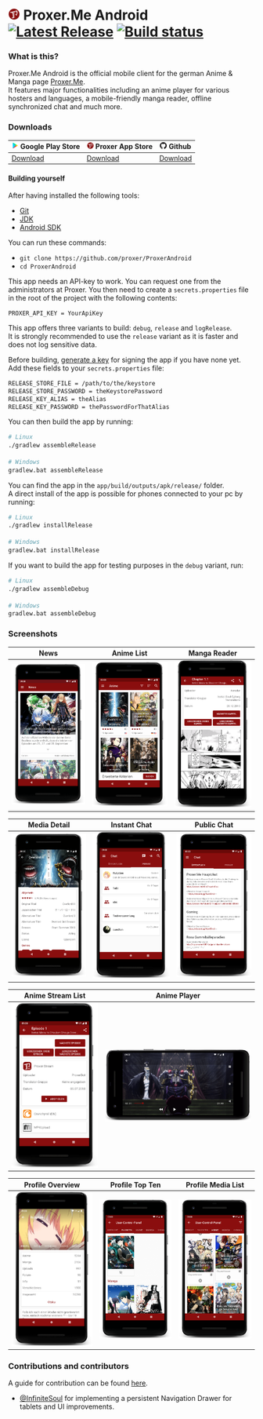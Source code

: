 # ![](art/logo/proxer-logo-title.png) Proxer.Me Android [![Latest Release](https://img.shields.io/github/release/proxer/ProxerAndroid.svg)](https://github.com/proxer/ProxerAndroid/releases/latest) [![Build status](https://github.com/proxer/ProxerAndroid/workflows/CI/badge.svg)](https://github.com/proxer/ProxerAndroid/actions?workflow=CI)

### What is this?

Proxer.Me Android is the official mobile client for the german Anime & Manga page [Proxer.Me](https://proxer.me).<br>
It features major functionalities including an anime player for various hosters and languages, a mobile-friendly manga reader, offline synchronized chat and much more.

### Downloads

| ![](art/logo/play-logo.png) Google Play Store                           | ![](art/logo/proxer-logo.png) Proxer App Store | ![](art/logo/github-logo.png) Github                                |
|-------------------------------------------------------------------------|------------------------------------------------|---------------------------------------------------------------------|
| [Download](https://play.google.com/store/apps/details?id=me.proxer.app) | [Download](https://proxer.me/apps/info/3)      | [Download](https://github.com/proxer/ProxerAndroid/releases/latest) |

#### Building yourself

After having installed the following tools: 

- [Git](https://git-scm.com/download)
- [JDK](https://oracle.com/technetwork/java/javase/downloads/index.html)
- [Android SDK](https://developer.android.com/studio/#downloads)

You can run these commands:

- `git clone https://github.com/proxer/ProxerAndroid`
- `cd ProxerAndroid`

This app needs an API-key to work. You can request one from the administrators at Proxer.
You then need to create a `secrets.properties` file in the root of the project with the following contents:

```
PROXER_API_KEY = YourApiKey
```

This app offers three variants to build: `debug`, `release` and `logRelease`.<br>
It is strongly recommended to use the `release` variant as it is faster and does not log sensitive data.

Before building, [generate a key](https://developer.android.com/studio/publish/app-signing.html#generate-key)
for signing the app if you have none yet.<br>
Add these fields to your `secrets.properties` file:

```
RELEASE_STORE_FILE = /path/to/the/keystore
RELEASE_STORE_PASSWORD = theKeystorePassword
RELEASE_KEY_ALIAS = theAlias
RELEASE_KEY_PASSWORD = thePasswordForThatAlias
```

You can then build the app by running:

```bash
# Linux
./gradlew assembleRelease

# Windows
gradlew.bat assembleRelease
```

You can find the app in the `app/build/outputs/apk/release/` folder.<br>
A direct install of the app is possible for phones connected to your pc by running:

```bash
# Linux
./gradlew installRelease

# Windows
gradlew.bat installRelease
```

If you want to build the app for testing purposes in the `debug` variant, run:

```bash
# Linux
./gradlew assembleDebug

# Windows
gradlew.bat assembleDebug
```

### Screenshots

| News                         | Anime List                         | Manga Reader                         |
|------------------------------|------------------------------------|--------------------------------------|
| ![](art/screenshot/news.png) | ![](art/screenshot/anime-list.png) | ![](art/screenshot/manga-reader.png) |

| Media Detail                         | Instant Chat                            | Public Chat                         |
|--------------------------------------|-----------------------------------------|-------------------------------------|
| ![](art/screenshot/media-detail.png) | ![](art/screenshot/conference-list.png) | ![](art/screenshot/public-chat.png) |

| Anime Stream List                     | Anime Player                       |
|---------------------------------------|------------------------------------|
| ![](art/screenshot/anime-streams.png) | ![](art/screenshot/anime-play.png) |

| Profile Overview                | Profile Top Ten                    | Profile Media List               |
|---------------------------------|------------------------------------|----------------------------------|
| ![](art/screenshot/profile.png) | ![](art/screenshot/ucp-topten.png) | ![](art/screenshot/ucp-list.png) |

### Contributions and contributors

A guide for contribution can be found [here](.github/CONTRIBUTING.md).

- [@InfiniteSoul](https://github.com/InfiniteSoul) for implementing a persistent Navigation Drawer for tablets and UI improvements.
